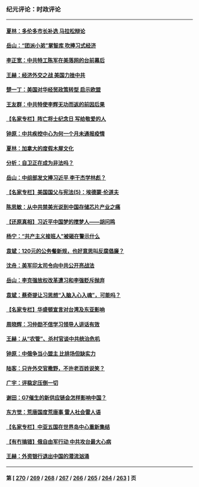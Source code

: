 ### 纪元评论：时政评论
---
#### [夏林：多伦多市长补选 马拉松辩论](../../pages/nsc1025/n14006826.md) 
#### [岳山：“团派小弟”掌智库 吹捧习式经济](../../pages/nsc1025/n14006622.md) 
#### [李正宽：中共特工陈军在美落网的台前幕后](../../pages/nsc1025/n14006346.md) 
#### [王赫：经济外交之战 美国力挫中共](../../pages/nsc1025/n14006195.md) 
#### [楚一丁：美国对华经贸政策转型 启示欧盟](../../pages/nsc1025/n14005464.md) 
#### [王友群：中共特使李辉无功而返的前因后果](../../pages/nsc1025/n14006197.md) 
#### [【名家专栏】阵亡将士纪念日 写给敬爱的人](../../pages/nsc1025/n14006082.md) 
#### [钟原：中共疾控中心为何一个月未通报疫情](../../pages/nsc1025/n14006156.md) 
#### [夏林：加拿大的度假木屋文化](../../pages/nsc1025/n14004197.md) 
#### [分析：自卫正在成为非法吗？](../../pages/nsc1025/n14005833.md) 
#### [岳山：中组部发文捧习近平 李干杰学林彪？](../../pages/nsc1025/n14005909.md) 
#### [【名家专栏】美国国父与宪法(5)：埃德蒙‧伦道夫](../../pages/nsc1025/n14005023.md) 
#### [陈思敏：从中共禁美光说到中国存储芯片产业之痛](../../pages/nsc1025/n14005791.md) 
#### [【还原真相】习近平中国梦的搅梦人——胡问鸣](../../pages/nsc1025/n14005423.md) 
#### [杨宁：“共产主义接班人”被砸在警示什么](../../pages/nsc1025/n14005445.md) 
#### [袁斌：120元的公务餐新规，也好意思叫反腐倡廉？](../../pages/nsc1025/n14005289.md) 
#### [沈舟：美军印太司令向中共公开亮战法](../../pages/nsc1025/n14005169.md) 
#### [岳山：李克强放权改革遭习和李强贬斥抛弃](../../pages/nsc1025/n14004847.md) 
#### [袁斌：蔡奇提让习思想“入脑入心入魂”，可能吗？](../../pages/nsc1025/n14004963.md) 
#### [【名家专栏】华盛顿宣言对台湾及东亚影响](../../pages/nsc1025/n14003915.md) 
#### [周晓辉：习仲勋不信学习领导人讲话有效](../../pages/nsc1025/n14004705.md) 
#### [王赫：从“农管”、杀村官谈中共统治危机](../../pages/nsc1025/n14004406.md) 
#### [钟原：中俄争当小盟主 比排场但缺实力](../../pages/nsc1025/n14004201.md) 
#### [陆客：只许外交官撒野，不许老百姓说笑？](../../pages/nsc1025/n14004227.md) 
#### [广宇：评稳定压倒一切](../../pages/nsc1025/n14004214.md) 
#### [谢田：G7催生的新供应链会怎样影响中国？](../../pages/nsc1025/n14004195.md) 
#### [东方觉：荒唐国度荒唐事 雷人社会雷人语](../../pages/nsc1025/n14004032.md) 
#### [【名家专栏】中亚五国在世界岛中心重新集结](../../pages/nsc1025/n14003917.md) 
#### [【有冇搞错】俄自由军行动 中共攻台最大心病](../../pages/nsc1025/n14003670.md) 
#### [王赫：外资银行退出中国的潜流汹涌](../../pages/nsc1025/n14003456.md) 

---
#### 第 [ [270](./270.md) / [269](./269.md) / [268](./268.md) / [267](./267.md) / [266](./266.md) / [265](./265.md) / [264](./264.md) / [263](./263.md) ] 页
